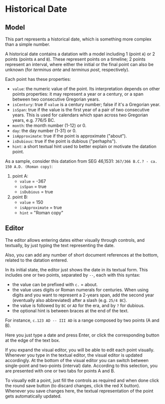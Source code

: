 # Historical Date

## Model

This part represents a historical date, which is something more complex than a simple number.

A historical date contains a datation with a model including 1 (point `A`) or 2 points (points `A` and `B`). These represent points on a timeline; 2 points represent an interval, where either the initial or the final point can also be unknown (for *terminus ante* and *terminus post*, respectively).

Each point has these properties:

- `value`: the numeric value of the point. Its interpretation depends on other points properties: it may represent a year or a century, or a span between two consecutive Gregorian years.
- `isCentury`: true if `value` is a century number; false if it's a Gregorian year.
- `isSpan`: true if the value is the first year of a pair of two consecutive years. This is used for calendars which span across two Gregorian years, e.g. 776/5 BC.
- `month`: the month number (1-12) or 0.
- `day`: the day number (1-31) or 0.
- `isApproximate`: true if the point is approximate ("about").
- `isDubious`: true if the point is dubious ("perhaphs").
- `hint`: a short textual hint used to better explain or motivate the datation point.

As a sample, consider this datation from SEG 46,1531: `367/366 B.C.? - ca. 150 A.D. (Roman copy)`:

1. point A:
   - `value` = -367
   - `isSpan` = true
   - `isDubious` = true
2. point B:
   - `value` = 150
   - `isApproximate` = true
   - `hint` = "Roman copy"

## Editor

The editor allows entering dates either visually through controls, and textually, by just typing the text representing the date.

Also, you can add any number of short document references at the bottom, related to the datation entered.

In its initial state, the editor just shows the date in its textual form. This includes one or two points, separated by `--`, each with this syntax:

- the value can be prefixed with `c.` = about.
- the value uses digits or Roman numerals for centuries. When using digits and you want to represent a 2-years span, add the second year (eventually also abbreviated) after a slash (e.g. `25/4 BC`).
- the value is followed by `BC` or `AD` for the era, and by `?` for dubious.
- the optional hint is between braces at the end of the text.

For instance, `c.123 AD -- III AD` is a range composed by two points (A and B).

Here you just type a date and press Enter, or click the corresponding button at the edge of the text box.

If you expand the visual editor, you will be able to edit each point visually. Whenever you type in the textual editor, the visual editor is updated accordingly. At the bottom of the visual editor you can switch between single-point and two-points (interval) date. According to this selection, you are presented with one or two tabs for points A and B.

To visually edit a point, just fill the controls as required and when done click the round save button (to discard changes, click the red X button). Whenever you save changes here, the textual representation of the point gets automatically updated.
